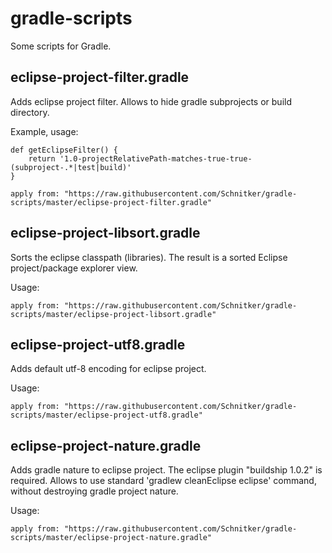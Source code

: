 # gradle-scripts
Some scripts for Gradle.

## eclipse-project-filter.gradle

Adds eclipse project filter. Allows to hide gradle subprojects or build directory.

Example, usage:

	def getEclipseFilter() {
		return '1.0-projectRelativePath-matches-true-true-(subproject-.*|test|build)'
	}
	
	apply from: "https://raw.githubusercontent.com/Schnitker/gradle-scripts/master/eclipse-project-filter.gradle"
	

## eclipse-project-libsort.gradle

Sorts the eclipse classpath (libraries). The result is a sorted Eclipse project/package explorer view.

Usage:

	apply from: "https://raw.githubusercontent.com/Schnitker/gradle-scripts/master/eclipse-project-libsort.gradle"

## eclipse-project-utf8.gradle

Adds default utf-8 encoding for eclipse project.

Usage:

	apply from: "https://raw.githubusercontent.com/Schnitker/gradle-scripts/master/eclipse-project-utf8.gradle"

## eclipse-project-nature.gradle

Adds gradle nature to eclipse project. The eclipse plugin "buildship 1.0.2" is required.
Allows to use standard 'gradlew cleanEclipse eclipse' command, without destroying gradle project nature.

Usage:

	apply from: "https://raw.githubusercontent.com/Schnitker/gradle-scripts/master/eclipse-project-nature.gradle"
